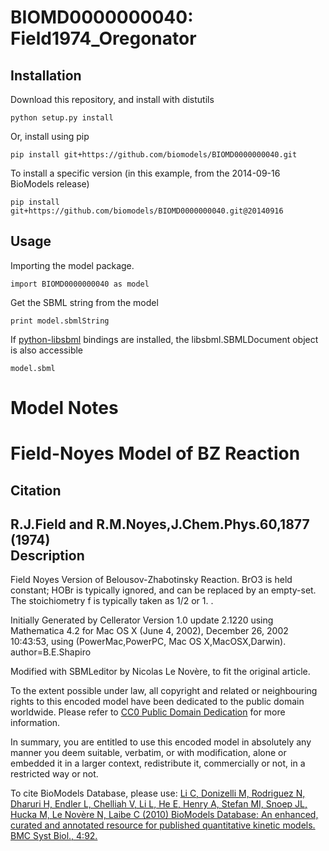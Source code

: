 # BIOMD0000000040: Field1974_Oregonator

## Installation

Download this repository, and install with distutils

`python setup.py install`

Or, install using pip

`pip install git+https://github.com/biomodels/BIOMD0000000040.git`

To install a specific version (in this example, from the 2014-09-16 BioModels release)

`pip install git+https://github.com/biomodels/BIOMD0000000040.git@20140916`

## Usage

Importing the model package.

`import BIOMD0000000040 as model`

Get the SBML string from the model

`print model.sbmlString`

If [python-libsbml](https://pypi.python.org/pypi/python-libsbml) bindings are
installed, the libsbml.SBMLDocument object is also accessible

`model.sbml`


# Model Notes


# Field-Noyes Model of BZ Reaction

Citation  
---  
R.J.Field and R.M.Noyes,J.Chem.Phys.60,1877 (1974)  
Description  
---  
Field Noyes Version of Belousov-Zhabotinsky Reaction. BrO3 is held constant;
HOBr is typically ignored, and can be replaced by an empty-set. The
stoichiometry f is typically taken as 1/2 or 1. .  
  
Initially Generated by Cellerator Version 1.0 update 2.1220 using Mathematica
4.2 for Mac OS X (June 4, 2002), December 26, 2002 10:43:53, using
(PowerMac,PowerPC, Mac OS X,MacOSX,Darwin). author=B.E.Shapiro

Modified with SBMLeditor by Nicolas Le Novère, to fit the original article.

  

To the extent possible under law, all copyright and related or neighbouring
rights to this encoded model have been dedicated to the public domain
worldwide. Please refer to [CC0 Public Domain
Dedication](http://creativecommons.org/publicdomain/zero/1.0/) for more
information.

In summary, you are entitled to use this encoded model in absolutely any
manner you deem suitable, verbatim, or with modification, alone or embedded it
in a larger context, redistribute it, commercially or not, in a restricted way
or not.

  

To cite BioModels Database, please use: [Li C, Donizelli M, Rodriguez N,
Dharuri H, Endler L, Chelliah V, Li L, He E, Henry A, Stefan MI, Snoep JL,
Hucka M, Le Novère N, Laibe C (2010) BioModels Database: An enhanced, curated
and annotated resource for published quantitative kinetic models. BMC Syst
Biol., 4:92.](http://www.ncbi.nlm.nih.gov/pubmed/20587024)


